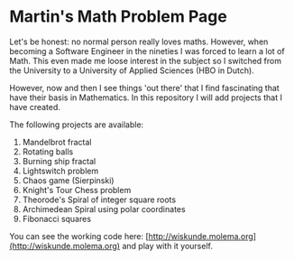 # Martin's Math Problem Page
Let's be honest: no normal person really loves maths. However, when becoming a Software Engineer in the
nineties I was forced to learn a lot of Math. This even made me loose interest in the subject so I switched
from the University to a University of Applied Sciences (HBO in Dutch). 

However, now and then I see things 'out there' that I find fascinating that have their basis in Mathematics.
In this repository I will add projects that I have created.

The following projects are available:
1. Mandelbrot fractal
2. Rotating balls
3. Burning ship fractal
4. Lightswitch problem
5. Chaos game (Sierpinski)
6. Knight's Tour Chess problem
7. Theorode's Spiral of integer square roots
8. Archimedean Spiral using polar coordinates
9. Fibonacci squares

You can see the working code here: [http://wiskunde.molema.org](http://wiskunde.molema.org) and play with it
yourself. 

